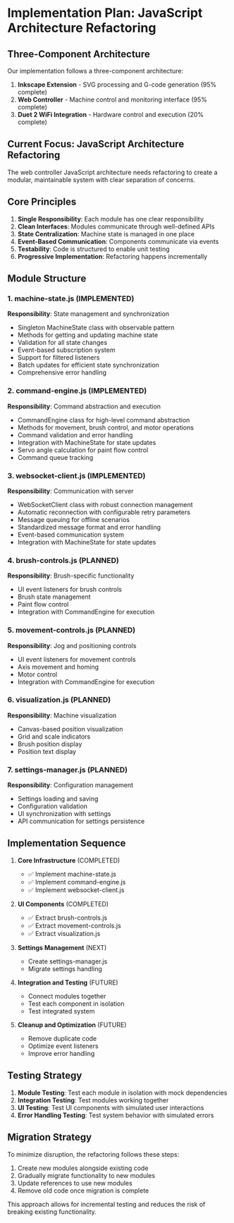 # Implementation Plan: JavaScript Architecture Refactoring

## Three-Component Architecture

Our implementation follows a three-component architecture:

1. **Inkscape Extension** - SVG processing and G-code generation (95% complete)
2. **Web Controller** - Machine control and monitoring interface (95% complete)
3. **Duet 2 WiFi Integration** - Hardware control and execution (20% complete)

## Current Focus: JavaScript Architecture Refactoring

The web controller JavaScript architecture needs refactoring to create a modular, maintainable system with clear separation of concerns.

## Core Principles

1. **Single Responsibility**: Each module has one clear responsibility
2. **Clean Interfaces**: Modules communicate through well-defined APIs
3. **State Centralization**: Machine state is managed in one place
4. **Event-Based Communication**: Components communicate via events
5. **Testability**: Code is structured to enable unit testing
6. **Progressive Implementation**: Refactoring happens incrementally

## Module Structure

### 1. machine-state.js (IMPLEMENTED)

**Responsibility**: State management and synchronization

- Singleton MachineState class with observable pattern
- Methods for getting and updating machine state
- Validation for all state changes
- Event-based subscription system
- Support for filtered listeners
- Batch updates for efficient state synchronization
- Comprehensive error handling

### 2. command-engine.js (IMPLEMENTED)

**Responsibility**: Command abstraction and execution

- CommandEngine class for high-level command abstraction
- Methods for movement, brush control, and motor operations
- Command validation and error handling
- Integration with MachineState for state updates
- Servo angle calculation for paint flow control
- Command queue tracking

### 3. websocket-client.js (IMPLEMENTED)

**Responsibility**: Communication with server

- WebSocketClient class with robust connection management
- Automatic reconnection with configurable retry parameters
- Message queuing for offline scenarios
- Standardized message format and error handling
- Event-based communication system
- Integration with MachineState for state updates

### 4. brush-controls.js (PLANNED)

**Responsibility**: Brush-specific functionality

- UI event listeners for brush controls
- Brush state management
- Paint flow control
- Integration with CommandEngine for execution

### 5. movement-controls.js (PLANNED)

**Responsibility**: Jog and positioning controls

- UI event listeners for movement controls
- Axis movement and homing
- Motor control
- Integration with CommandEngine for execution

### 6. visualization.js (PLANNED)

**Responsibility**: Machine visualization

- Canvas-based position visualization
- Grid and scale indicators
- Brush position display
- Position text display

### 7. settings-manager.js (PLANNED)

**Responsibility**: Configuration management

- Settings loading and saving
- Configuration validation
- UI synchronization with settings
- API communication for settings persistence

## Implementation Sequence

1. **Core Infrastructure** (COMPLETED)
   - ✅ Implement machine-state.js
   - ✅ Implement command-engine.js
   - ✅ Implement websocket-client.js

2. **UI Components** (COMPLETED)
   - ✅ Extract brush-controls.js
   - ✅ Extract movement-controls.js
   - ✅ Extract visualization.js

3. **Settings Management** (NEXT)
   - Create settings-manager.js
   - Migrate settings handling

4. **Integration and Testing** (FUTURE)
   - Connect modules together
   - Test each component in isolation
   - Test integrated system

5. **Cleanup and Optimization** (FUTURE)
   - Remove duplicate code
   - Optimize event listeners
   - Improve error handling

## Testing Strategy

1. **Module Testing**: Test each module in isolation with mock dependencies
2. **Integration Testing**: Test modules working together
3. **UI Testing**: Test UI components with simulated user interactions
4. **Error Handling Testing**: Test system behavior with simulated errors

## Migration Strategy

To minimize disruption, the refactoring follows these steps:

1. Create new modules alongside existing code
2. Gradually migrate functionality to new modules
3. Update references to use new modules
4. Remove old code once migration is complete

This approach allows for incremental testing and reduces the risk of breaking existing functionality. 
